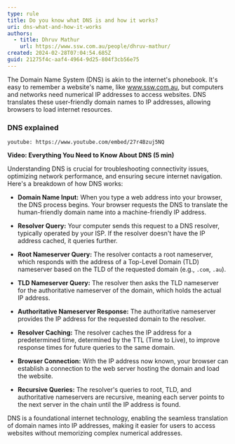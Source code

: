 ```yaml
---
type: rule
title: Do you know what DNS is and how it works?
uri: dns-what-and-how-it-works
authors:
  - title: Dhruv Mathur
    url: https://www.ssw.com.au/people/dhruv-mathur/
created: 2024-02-28T07:04:54.685Z
guid: 21275f4c-aaf4-4964-9d25-804f3cb56e75
---
```


            
The Domain Name System (DNS) is akin to the internet's phonebook. It's easy to remember a website's name, like www.ssw.com.au, but computers and networks need numerical IP addresses to access websites. DNS translates these user-friendly domain names to IP addresses, allowing browsers to load internet resources.

### DNS explained

`youtube: https://www.youtube.com/embed/27r4Bzuj5NQ`

**Video: Everything You Need to Know About DNS (5 min)**
        
<!--endintro-->
Understanding DNS is crucial for troubleshooting connectivity issues, optimizing network performance, and ensuring secure internet navigation. Here's a breakdown of how DNS works:

- **Domain Name Input:** When you type a web address into your browser, the DNS process begins. Your browser requests the DNS to translate the human-friendly domain name into a machine-friendly IP address.

- **Resolver Query:** Your computer sends this request to a DNS resolver, typically operated by your ISP. If the resolver doesn't have the IP address cached, it queries further.

- **Root Nameserver Query:** The resolver contacts a root nameserver, which responds with the address of a Top-Level Domain (TLD) nameserver based on the TLD of the requested domain (e.g., `.com`, `.au`).

- **TLD Nameserver Query:** The resolver then asks the TLD nameserver for the authoritative nameserver of the domain, which holds the actual IP address.

- **Authoritative Nameserver Response:** The authoritative nameserver provides the IP address for the requested domain to the resolver.

- **Resolver Caching:** The resolver caches the IP address for a predetermined time, determined by the TTL (Time to Live), to improve response times for future queries to the same domain.

- **Browser Connection:** With the IP address now known, your browser can establish a connection to the web server hosting the domain and load the website.

- **Recursive Queries:** The resolver's queries to root, TLD, and authoritative nameservers are recursive, meaning each server points to the next server in the chain until the IP address is found.



DNS is a foundational internet technology, enabling the seamless translation of domain names into IP addresses, making it easier for users to access websites without memorizing complex numerical addresses.
